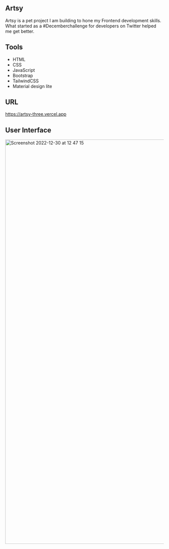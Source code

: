 
## Artsy
Artsy is a pet project I am building to hone my Frontend development skills. What started as a #Decemberchallenge for developers on Twitter helped me get better.

## Tools
- HTML
- CSS
- JavaScript
- Bootstrap
- TailwindCSS
- Material design lite

## URL
https://artsy-three.vercel.app

## User Interface

<img width="1280" alt="Screenshot 2022-12-30 at 12 47 15" src="https://user-images.githubusercontent.com/84882370/210073609-c8a7524d-a4dd-403c-aa42-953d82c108ff.png">
